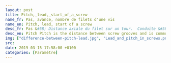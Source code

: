 ```yaml
---
layout: post
title: Pitch,_lead,_start_of_a_screw
name_fr: Pas, avance, nombre de filets d'une vis
name_en: Pitch, lead, start of a screw
desc_fr: Pas &#58; Distance axiale du filet sur un tour.  Conduite &#58; Distance parcourue par un écrou sur un tour.  Nombre de filets &#58; Généralement 1, 2 ou 4 filets.  Avance = Pas x Nombre de fillets
desc_en: Pitch Pitch is the distance between screw grooves and is commonly used with inch sized products and specified as threads per inch.  Lead Lead is the linear travel the nut makes per one screw revolution and is how ball screws are typically specified.  The pitch and lead are equal with single start screws.  For multiple start screws the lead is the pitch multiplied by the number of starts.
img: ["difference-between-pitch-lead.jpg", "Lead_and_pitch_in_screws.png"]
src: 
date: 2019-03-15 17:58:00 +0100
categories: [Paramètre]
---
```

